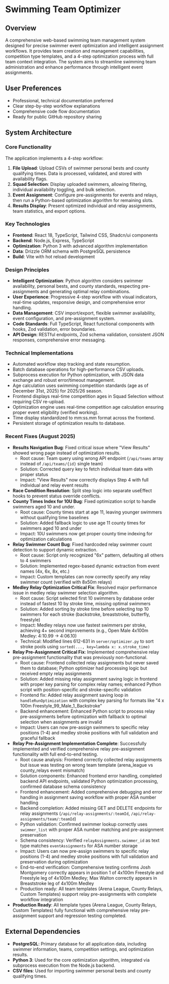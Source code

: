 # Swimming Team Optimizer

## Overview
A comprehensive web-based swimming team management system designed for precise swimmer event optimization and intelligent assignment workflows. It provides team creation and management capabilities, competition type templates, and a 4-step optimization process with full team context integration. The system aims to streamline swimming team administration and enhance performance through intelligent event assignments.

## User Preferences
- Professional, technical documentation preferred
- Clear step-by-step workflow explanations
- Comprehensive code flow documentation
- Ready for public GitHub repository sharing

## System Architecture

### Core Functionality
The application implements a 4-step workflow:
1.  **File Upload**: Upload CSVs of swimmer personal bests and county qualifying times. Data is processed, validated, and stored with availability flags.
2.  **Squad Selection**: Display uploaded swimmers, allowing filtering, individual availability toggling, and bulk selection.
3.  **Event Assignment**: Configure pre-assignments for events and relays, then run a Python-based optimization algorithm for remaining slots.
4.  **Results Display**: Present optimized individual and relay assignments, team statistics, and export options.

### Key Technologies
-   **Frontend**: React 18, TypeScript, Tailwind CSS, Shadcn/ui components
-   **Backend**: Node.js, Express, TypeScript
-   **Optimization**: Python 3 with advanced algorithm implementation
-   **Data**: Drizzle ORM schema with PostgreSQL persistence
-   **Build**: Vite with hot reload development

### Design Principles
-   **Intelligent Optimization**: Python algorithm considers swimmer availability, personal bests, and county standards, respecting pre-assignments and generating optimal relay combinations.
-   **User Experience**: Progressive 4-step workflow with visual indicators, real-time updates, responsive design, and comprehensive error handling.
-   **Data Management**: CSV import/export, flexible swimmer availability, event configuration, and pre-assignment system.
-   **Code Standards**: Full TypeScript, React functional components with hooks, Zod validation, error boundaries.
-   **API Design**: RESTful endpoints, Zod schema validation, consistent JSON responses, comprehensive error messaging.

### Technical Implementations
-   Automated workflow step tracking and state resumption.
-   Batch database operations for high-performance CSV uploads.
-   Subprocess execution for Python optimization, with JSON data exchange and robust error/timeout management.
-   Age calculation uses swimming competition standards (age as of December 31st, 2025) for 2025/26 season.
-   Frontend displays real-time competition ages in Squad Selection without requiring CSV re-upload.
-   Optimization engine uses real-time competition age calculation ensuring proper event eligibility (verified working).
-   Time display standardized to mm:ss.mm format across the frontend.
-   Persistent storage of optimization results to database.

### Recent Fixes (August 2025)
-   **Results Navigation Bug**: Fixed critical issue where "View Results" showed wrong page instead of optimization results.
    -   Root cause: Team query using wrong API endpoint (`/api/teams` array instead of `/api/teams/{id}` single team)
    -   Solution: Corrected query key to fetch individual team data with proper status
    -   Impact: "View Results" now correctly displays Step 4 with full individual and relay event results
-   **Race Condition Resolution**: Split step logic into separate useEffect hooks to prevent status override conflicts.
-   **County Times Index for 10U Bug**: Fixed optimization script to handle swimmers aged 10 and under.
    -   Root cause: County times start at age 11, leaving younger swimmers without qualifying time baselines
    -   Solution: Added fallback logic to use age 11 county times for swimmers aged 10 and under
    -   Impact: 10U swimmers now get proper county time indexing for optimization calculations
-   **Relay Swimmer Count Bug**: Fixed hardcoded relay swimmer count detection to support dynamic extraction.
    -   Root cause: Script only recognized "6x" pattern, defaulting all others to 4 swimmers
    -   Solution: Implemented regex-based dynamic extraction from event names (4x, 6x, 8x, etc.)
    -   Impact: Custom templates can now correctly specify any relay swimmer count (verified with 8x50m relays)
-   **Medley Relay Optimization Critical Fix**: Resolved major performance issue in medley relay swimmer selection algorithm.
    -   Root cause: Script selected first 10 swimmers by database order instead of fastest 10 by stroke time, missing optimal swimmers
    -   Solution: Added sorting by stroke time before selecting top 10 swimmers for each stroke (backstroke, breaststroke, butterfly, freestyle)
    -   Impact: Medley relays now use fastest swimmers per stroke, achieving 4+ second improvements (e.g., Open Male 4x100m Medley: 4:10.99 → 4:06.10)
    -   Technical: Modified lines 612-631 in `server/optimizer.py` to sort stroke pools using `sorted(..., key=lambda x: x.stroke_time)`
-   **Relay Pre-Assignment Critical Fix**: Implemented comprehensive relay pre-assignment functionality that was previously non-functional.
    -   Root cause: Frontend collected relay assignments but never saved them to database; Python optimizer had processing logic but received empty relay assignments
    -   Solution: Added missing relay assignment saving logic in frontend with proper key parsing for complex relay names; enhanced Python script with position-specific and stroke-specific validation
    -   Frontend fix: Added relay assignment saving loop in `handleRunOptimization` with complex key parsing for formats like "4 x 100m Freestyle_99_Male_1_Backstroke"
    -   Backend enhancement: Enhanced Python script to process relay pre-assignments before optimization with fallback to optimal selection when assignments are invalid
    -   Impact: Users can now pre-assign swimmers to specific relay positions (1-4) and medley stroke positions with full validation and graceful fallback
-   **Relay Pre-Assignment Implementation Complete**: Successfully implemented and verified comprehensive relay pre-assignment functionality with full end-to-end testing.
    -   Root cause analysis: Frontend correctly collected relay assignments but issue was testing on wrong team template (arena_league vs county_relays event mismatch)
    -   Solution components: Enhanced frontend error handling, completed backend API endpoints, validated Python optimization processing, confirmed database schema consistency
    -   Frontend enhancement: Added comprehensive debugging and error handling in assignment saving workflow with proper ASA number handling
    -   Backend completion: Added missing GET and DELETE endpoints for relay assignments (`/api/relay-assignments/:teamId`, `/api/relay-assignments/team/:teamId`)
    -   Python validation: Confirmed swimmer lookup correctly uses `swimmer_list` with proper ASA number matching and pre-assignment preservation
    -   Schema consistency: Verified `relayAssignments.swimmer_id` as text type matches `eventAssignments` for ASA number storage
    -   Impact: Users can now pre-assign swimmers to specific relay positions (1-4) and medley stroke positions with full validation and preservation during optimization
    -   End-to-end verification: Comprehensive testing confirms Josh Montgomery correctly appears in position 1 of 4x100m Freestyle and Freestyle leg of 4x100m Medley; Max Walton correctly appears in Breaststroke leg of 4x100m Medley
    -   Production ready: All team templates (Arena League, County Relays, Custom Templates) support relay pre-assignments with complete workflow integration
-   **Production Ready**: All template types (Arena League, County Relays, Custom Templates) fully functional with comprehensive relay pre-assignment support and regression testing completed.

## External Dependencies
-   **PostgreSQL**: Primary database for all application data, including swimmer information, teams, competition settings, and optimization results.
-   **Python 3**: Used for the core optimization algorithm, integrated via subprocess execution from the Node.js backend.
-   **CSV files**: Used for importing swimmer personal bests and county qualifying times.